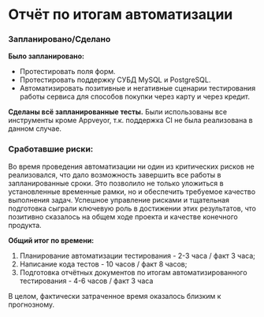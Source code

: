 # **Отчёт по итогам автоматизации**

### Запланировано/Сделано

**Было запланировано:**
* Протестировать поля форм.
* Протестировать поддержку СУБД MySQL и PostgreSQL.
* Автоматизировать позитивные и негативные сценарии тестирования работы сервиса для способов покупки через карту и через кредит.

**Сделаны всё запланированные тесты.** Были использованы все инструменты кроме Appveyor, т.к. поддержка CI не была реализована в данном случае.

### **Сработавшие риски:**

Во время проведения автоматизации ни один из критических рисков не реализовался, что дало возможность завершить все работы в запланированные сроки. Это позволило не только уложиться в установленные временные рамки, но и обеспечить требуемое качество выполнения задач. Успешное управление рисками и тщательная подготовка сыграли ключевую роль в достижении этих результатов, что позитивно сказалось на общем ходе проекта и качестве конечного продукта.

**Общий итог по времени:**

1. Планирование автоматизации тестирования - 2-3 часа / факт 3 часа;
2. Написание кода тестов - 10 часов / факт 8 часов;
3. Подготовка отчётных документов по итогам автоматизированного тестирования - 4-6 часов / факт 3 часа

В целом, фактически затраченное время оказалось близким к прогнозному.
